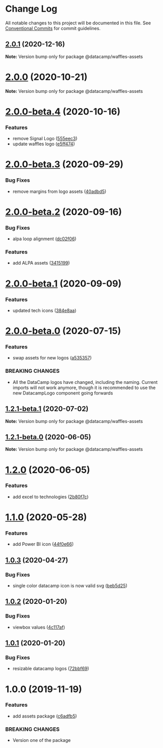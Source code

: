 # Change Log

All notable changes to this project will be documented in this file.
See [Conventional Commits](https://conventionalcommits.org) for commit guidelines.

## [2.0.1](https://github.com/datacamp/design-system/compare/@datacamp/waffles-assets@2.0.0...@datacamp/waffles-assets@2.0.1) (2020-12-16)

**Note:** Version bump only for package @datacamp/waffles-assets





# [2.0.0](https://github.com/datacamp/design-system/compare/@datacamp/waffles-assets@2.0.0-beta.4...@datacamp/waffles-assets@2.0.0) (2020-10-21)

**Note:** Version bump only for package @datacamp/waffles-assets





# [2.0.0-beta.4](https://github.com/datacamp/design-system/compare/@datacamp/waffles-assets@2.0.0-beta.3...@datacamp/waffles-assets@2.0.0-beta.4) (2020-10-16)


### Features

* remove Signal Logo ([555eec3](https://github.com/datacamp/design-system/commit/555eec3))
* update waffles logo ([e5ff474](https://github.com/datacamp/design-system/commit/e5ff474))





# [2.0.0-beta.3](https://github.com/datacamp/design-system/compare/@datacamp/waffles-assets@2.0.0-beta.2...@datacamp/waffles-assets@2.0.0-beta.3) (2020-09-29)


### Bug Fixes

* remove margins from logo assets ([40adbd5](https://github.com/datacamp/design-system/commit/40adbd5))





# [2.0.0-beta.2](https://github.com/datacamp/design-system/compare/@datacamp/waffles-assets@2.0.0-beta.1...@datacamp/waffles-assets@2.0.0-beta.2) (2020-09-16)


### Bug Fixes

* alpa loop alignment ([dc02f06](https://github.com/datacamp/design-system/commit/dc02f06))


### Features

* add ALPA assets ([3415199](https://github.com/datacamp/design-system/commit/3415199))





# [2.0.0-beta.1](https://github.com/datacamp/design-system/compare/@datacamp/waffles-assets@2.0.0-beta.0...@datacamp/waffles-assets@2.0.0-beta.1) (2020-09-09)


### Features

* updated tech icons ([384e8aa](https://github.com/datacamp/design-system/commit/384e8aa))





# [2.0.0-beta.0](https://github.com/datacamp/design-system/compare/@datacamp/waffles-assets@1.2.1-beta.1...@datacamp/waffles-assets@2.0.0-beta.0) (2020-07-15)


### Features

* swap assets for new logos ([a535357](https://github.com/datacamp/design-system/commit/a535357))


### BREAKING CHANGES

* All the DataCamp logos have changed, including the 
naming. Current imports will not work anymore, though it is recommended 
to use the new DatacampLogo component going forwards





## [1.2.1-beta.1](https://github.com/datacamp/design-system/compare/@datacamp/waffles-assets@1.2.1-beta.0...@datacamp/waffles-assets@1.2.1-beta.1) (2020-07-02)

**Note:** Version bump only for package @datacamp/waffles-assets





## [1.2.1-beta.0](https://github.com/datacamp/design-system/compare/@datacamp/waffles-assets@1.2.0...@datacamp/waffles-assets@1.2.1-beta.0) (2020-06-05)

**Note:** Version bump only for package @datacamp/waffles-assets





# [1.2.0](https://github.com/datacamp/design-system/compare/@datacamp/waffles-assets@1.1.0...@datacamp/waffles-assets@1.2.0) (2020-06-05)


### Features

* add excel to technologies ([2b80f7c](https://github.com/datacamp/design-system/commit/2b80f7c))





# [1.1.0](https://github.com/datacamp/design-system/compare/@datacamp/waffles-assets@1.0.3...@datacamp/waffles-assets@1.1.0) (2020-05-28)


### Features

* add Power BI icon ([44f0e66](https://github.com/datacamp/design-system/commit/44f0e66))





## [1.0.3](https://github.com/datacamp/design-system/compare/@datacamp/waffles-assets@1.0.2...@datacamp/waffles-assets@1.0.3) (2020-04-27)


### Bug Fixes

* single color datacamp icon is now valid svg ([beb5d25](https://github.com/datacamp/design-system/commit/beb5d25))





## [1.0.2](https://github.com/datacamp/design-system/compare/@datacamp/waffles-assets@1.0.1...@datacamp/waffles-assets@1.0.2) (2020-01-20)


### Bug Fixes

* viewbox values ([4c117af](https://github.com/datacamp/design-system/commit/4c117af))





## [1.0.1](https://github.com/datacamp/design-system/compare/@datacamp/waffles-assets@1.0.0...@datacamp/waffles-assets@1.0.1) (2020-01-20)


### Bug Fixes

* resizable datacamp logos ([72bbf69](https://github.com/datacamp/design-system/commit/72bbf69))





# 1.0.0 (2019-11-19)


### Features

* add assets package ([c6adfb5](https://github.com/datacamp/design-system/commit/c6adfb5))


### BREAKING CHANGES

* Version one of the package
